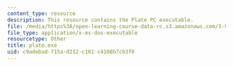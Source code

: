 ```yaml
---
content_type: resource
description: This resource contains the Plate PC executable.
file: /media/https%3A/open-learning-course-data-rc.s3.amazonaws.com/3-91-mechanical-behavior-of-plastics-spring-2007/c9adebad715ad212c161c4108b7cb3f0_plate.exe
file_type: application/x-ms-dos-executable
resourcetype: Other
title: plate.exe
uid: c9adebad-715a-d212-c161-c4108b7cb3f0
---
```

